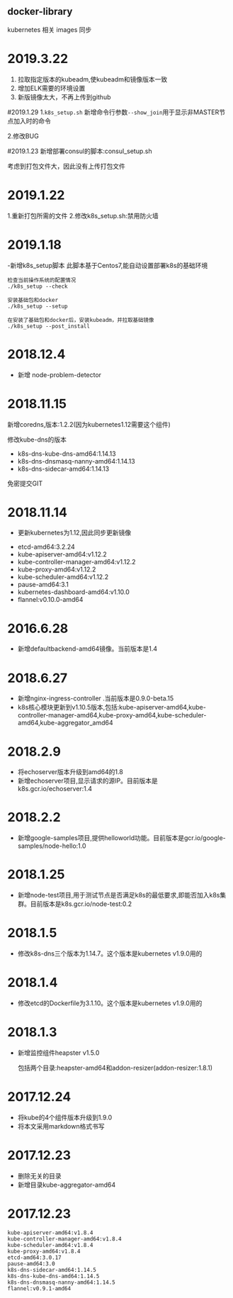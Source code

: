 ## docker-library

kubernetes 相关 images 同步

# 2019.3.22
1. 拉取指定版本的kubeadm,使kubeadm和镜像版本一致
2. 增加ELK需要的环境设置
3. 新版镜像太大，不再上传到github

#2019.1.29
1.`k8s_setup.sh` 新增命令行参数` --show_join `用于显示非MASTER节点加入时的命令

2.修改BUG

#2019.1.23
新增部署consul的脚本:consul_setup.sh

考虑到打包文件大，因此没有上传打包文件

# 2019.1.22
1.重新打包所需的文件
2.修改k8s_setup.sh:禁用防火墙

# 2019.1.18

-新增k8s_setup脚本
此脚本基于Centos7,能自动设置部署k8s的基础环境

	检查当前操作系统的配置情况
	./k8s_setup --check
	
	安装基础包和docker
	./k8s_setup --setup
	
	在安装了基础包和docker后，安装kubeadm，并拉取基础镜像
	./k8s_setup --post_install


# 2018.12.4
- 新增 node-problem-detector

# 2018.11.15

新增coredns,版本:1.2.2(因为kubernetes1.12需要这个组件)

修改kube-dns的版本

- k8s-dns-kube-dns-amd64:1.14.13
- k8s-dns-dnsmasq-nanny-amd64:1.14.13
- k8s-dns-sidecar-amd64:1.14.13

免密提交GIT

# 2018.11.14
* 更新kubernetes为1.12,因此同步更新镜像

- etcd-amd64:3.2.24
- kube-apiserver-amd64:v1.12.2
- kube-controller-manager-amd64:v1.12.2
- kube-proxy-amd64:v1.12.2
- kube-scheduler-amd64:v1.12.2
- pause-amd64:3.1
- kubernetes-dashboard-amd64:v1.10.0
- flannel:v0.10.0-amd64

# 2016.6.28
* 新增defaultbackend-amd64镜像。当前版本是1.4

# 2018.6.27
* 新增nginx-ingress-controller .当前版本是0.9.0-beta.15
* k8s核心模块更新到v1.10.5版本,包括:kube-apiserver-amd64,kube-controller-manager-amd64,kube-proxy-amd64,kube-scheduler-amd64,kube-aggregator_amd64

# 2018.2.9

* 将echoserver版本升级到amd64的1.8
* 新增echoserver项目,显示请求的源IP。目前版本是k8s.gcr.io/echoserver:1.4

# 2018.2.2

* 新增google-samples项目,提供helloworld功能。目前版本是gcr.io/google-samples/node-hello:1.0

# 2018.1.25

* 新增node-test项目,用于测试节点是否满足k8s的最低要求,即能否加入k8s集群。目前版本是k8s.gcr.io/node-test:0.2

# 2018.1.5

* 修改k8s-dns三个版本为1.14.7。这个版本是kubernetes v1.9.0用的

# 2018.1.4

* 修改etcd的Dockerfile为3.1.10。这个版本是kubernetes v1.9.0用的

# 2018.1.3

* 新增监控组件heapster v1.5.0
	
	包括两个目录:heapster-amd64和addon-resizer(addon-resizer:1.8.1)

# 2017.12.24
* 将kube的4个组件版本升级到1.9.0
* 将本文采用markdown格式书写
	
# 2017.12.23
* 删除无关的目录
* 新增目录kube-aggregator-amd64
	  
# 2017.12.23

	kube-apiserver-amd64:v1.8.4
	kube-controller-manager-amd64:v1.8.4
	kube-scheduler-amd64:v1.8.4
	kube-proxy-amd64:v1.8.4
	etcd-amd64:3.0.17
	pause-amd64:3.0
	k8s-dns-sidecar-amd64:1.14.5
	k8s-dns-kube-dns-amd64:1.14.5
	k8s-dns-dnsmasq-nanny-amd64:1.14.5
	flannel:v0.9.1-amd64
